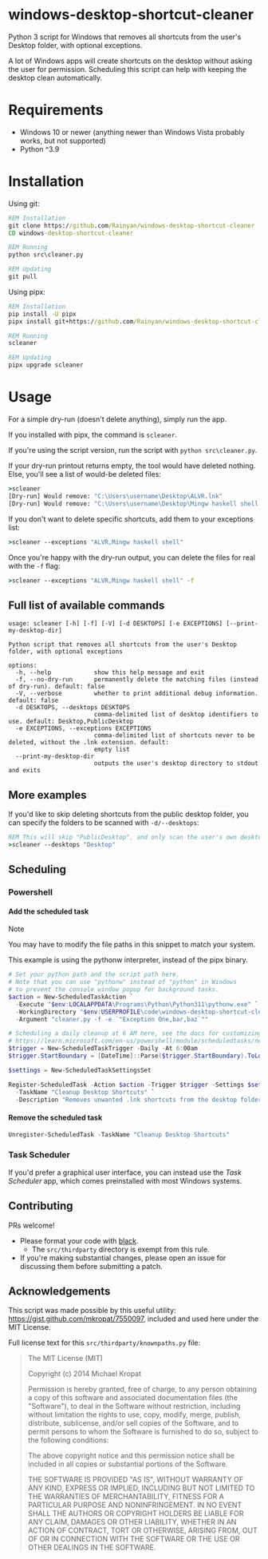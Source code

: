 # windows-desktop-shortcut-cleaner
Python 3 script for Windows that removes all shortcuts from the user's Desktop folder, with optional exceptions.

A lot of Windows apps will create shortcuts on the desktop without asking the user for permission. Scheduling this script can help with keeping the desktop clean automatically.

# Requirements
* Windows 10 or newer (anything newer than Windows Vista probably works, but not supported)
* Python ^3.9

# Installation
Using git:
```cmd
REM Installation
git clone https://github.com/Rainyan/windows-desktop-shortcut-cleaner
CD windows-desktop-shortcut-cleaner

REM Running
python src\cleaner.py

REM Updating
git pull
```

Using pipx:
```cmd
REM Installation
pip install -U pipx
pipx install git+https://github.com/Rainyan/windows-desktop-shortcut-cleaner

REM Running
scleaner

REM Updating
pipx upgrade scleaner
```

# Usage
For a simple dry-run (doesn't delete anything), simply run the app.

If you installed with pipx, the command is `scleaner`.

If you're using the script version, run the script with `python src\cleaner.py`.

If your dry-run printout returns empty, the tool would have deleted nothing. Else, you'll see a list of would-be deleted files:
```cmd
>scleaner
[Dry-run] Would remove: "C:\Users\username\Desktop\ALVR.lnk"
[Dry-run] Would remove: "C:\Users\username\Desktop\Mingw haskell shell.lnk"
```

If you don't want to delete specific shortcuts, add them to your exceptions list:
```cmd
>scleaner --exceptions "ALVR,Mingw haskell shell"
```

Once you're happy with the dry-run output, you can delete the files for real with the `-f` flag:
```cmd
>scleaner --exceptions "ALVR,Mingw haskell shell" -f
```

## Full list of available commands
```
usage: scleaner [-h] [-f] [-V] [-d DESKTOPS] [-e EXCEPTIONS] [--print-my-desktop-dir]

Python script that removes all shortcuts from the user's Desktop folder, with optional exceptions

options:
  -h, --help            show this help message and exit
  -f, --no-dry-run      permanently delete the matching files (instead of dry-run). default: false
  -V, --verbose         whether to print additional debug information. default: false
  -d DESKTOPS, --desktops DESKTOPS
                        comma-delimited list of desktop identifiers to use. default: Desktop,PublicDesktop
  -e EXCEPTIONS, --exceptions EXCEPTIONS
                        comma-delimited list of shortcuts never to be deleted, without the .lnk extension. default:
                        empty list
  --print-my-desktop-dir
                        outputs the user's desktop directory to stdout and exits
```

## More examples
If you'd like to skip deleting shortcuts from the public desktop folder, you can specify the folders to be scanned with `-d/--desktops`:
```cmd
REM This will skip "PublicDesktop", and only scan the user's own desktop folder.
>scleaner --desktops "Desktop"
```


## Scheduling

### Powershell
#### Add the scheduled task


> [!NOTE]  
> You may have to modify the file paths in this snippet to match your system.

This example is using the pythonw interpreter, instead of the pipx binary.

```ps1
# Set your python path and the script path here.
# Note that you can use "pythonw" instead of "python" in Windows
# to prevent the console window popup for background tasks.
$action = New-ScheduledTaskAction `
  -Execute "$env:LOCALAPPDATA\Programs\Python\Python311\pythonw.exe" `
  -WorkingDirectory "$env:USERPROFILE\code\windows-desktop-shortcut-cleaner\src" `
  -Argument "cleaner.py -f -e `"Exception One,bar,baz`""

# Scheduling a daily cleanup at 6 AM here, see the docs for customizing:
# https://learn.microsoft.com/en-us/powershell/module/scheduledtasks/new-scheduledtasktrigger
$trigger = New-ScheduledTaskTrigger -Daily -At 6:00am
$trigger.StartBoundary = [DateTime]::Parse($trigger.StartBoundary).ToLocalTime().ToString("s")

$settings = New-ScheduledTaskSettingsSet

Register-ScheduledTask -Action $action -Trigger $trigger -Settings $settings `
  -TaskName "Cleanup Desktop Shortcuts" `
  -Description "Removes unwanted .lnk shortcuts from the desktop folder(s)."
```
#### Remove the scheduled task
```ps1
Unregister-ScheduledTask -TaskName "Cleanup Desktop Shortcuts"
```

### Task Scheduler
If you'd prefer a graphical user interface, you can instead use the *Task Scheduler* app, which comes preinstalled with most Windows systems.

## Contributing
PRs welcome!

* Please format your code with [black](https://github.com/psf/black).
  * The `src/thirdparty` directory is exempt from this rule.
* If you're making substantial changes, please open an issue for discussing them before submitting a patch.

## Acknowledgements
This script was made possible by this useful utility: https://gist.github.com/mkropat/7550097,
included and used here under the MIT License.

Full license text for this `src/thirdparty/knownpaths.py` file:
> The MIT License (MIT)
> 
> Copyright (c) 2014 Michael Kropat
> 
> Permission is hereby granted, free of charge, to any person obtaining a copy
> of this software and associated documentation files (the "Software"), to deal
> in the Software without restriction, including without limitation the rights
> to use, copy, modify, merge, publish, distribute, sublicense, and/or sell
> copies of the Software, and to permit persons to whom the Software is
> furnished to do so, subject to the following conditions:
> 
> The above copyright notice and this permission notice shall be included in
> all copies or substantial portions of the Software.
> 
> THE SOFTWARE IS PROVIDED "AS IS", WITHOUT WARRANTY OF ANY KIND, EXPRESS OR
> IMPLIED, INCLUDING BUT NOT LIMITED TO THE WARRANTIES OF MERCHANTABILITY,
> FITNESS FOR A PARTICULAR PURPOSE AND NONINFRINGEMENT. IN NO EVENT SHALL THE
> AUTHORS OR COPYRIGHT HOLDERS BE LIABLE FOR ANY CLAIM, DAMAGES OR OTHER
> LIABILITY, WHETHER IN AN ACTION OF CONTRACT, TORT OR OTHERWISE, ARISING FROM,
> OUT OF OR IN CONNECTION WITH THE SOFTWARE OR THE USE OR OTHER DEALINGS IN
> THE SOFTWARE.
